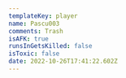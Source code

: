```yaml
---
templateKey: player
name: Pascu003
comments: Trash
isAFK: true
runsInGetsKilled: false
isToxic: false
date: 2022-10-26T17:41:22.602Z
---
```

